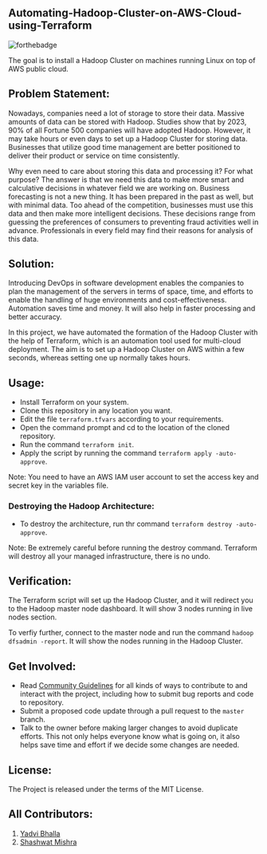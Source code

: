 ## Automating-Hadoop-Cluster-on-AWS-Cloud-using-Terraform

![forthebadge](https://forthebadge.com/images/badges/built-by-developers.svg)

The goal is to install a Hadoop Cluster on machines running Linux on top of AWS public cloud.

## Problem Statement:
Nowadays, companies need a lot of storage to store their data. Massive amounts of data can be stored with Hadoop. Studies show that by 2023, 90% of all Fortune 500 companies will have adopted Hadoop. However, it may take hours or even days to set up a Hadoop Cluster for storing data. Businesses that utilize good time management are better positioned to deliver their product or service on time consistently. 

Why even need to care about storing this data and processing it? For what purpose? 
The answer is that we need this data to make more smart and calculative decisions in whatever field we are working on. Business forecasting is not a new thing. It has been prepared in the past as well, but with minimal data. Too ahead of the competition, businesses must use this data and then make more intelligent decisions. These decisions range from guessing the preferences of consumers to preventing fraud activities well in advance. Professionals in every field may find their reasons for analysis of this data. 

## Solution:
Introducing DevOps in software development enables the companies to plan the management of the servers in terms of space, time, and efforts to enable the handling of huge environments and cost-effectiveness. Automation saves time and money. It will also help in faster processing and better accuracy. 

In this project, we have automated the formation of the Hadoop Cluster with the help of Terraform, which is an automation tool used for multi-cloud deployment. The aim is to set up a Hadoop Cluster on AWS within a few seconds, whereas setting one up normally takes hours.

## Usage:
- Install Terraform on your system.
- Clone this repository in any location you want.
- Edit the file ``terraform.tfvars`` according to your requirements.
- Open the command prompt and cd to the location of the cloned repository.
- Run the command ``terraform init``.
- Apply the script by running the command ``terraform apply -auto-approve``.

Note: You need to have an AWS IAM user account to set the access key and secret key in the variables file.

### Destroying the Hadoop Architecture:
- To destroy the architecture, run thr command ``terraform destroy -auto-approve``.

Note: Be extremely careful before running the destroy command. Terraform will destroy all your managed infrastructure, there is no undo.

## Verification:
The Terraform script will set up the Hadoop Cluster, and it will redirect you to the Hadoop master node dashboard. It will show 3 nodes running in live nodes section. 

To verfiy further, connect to the master node and run the command ``hadoop dfsadmin -report``. It will show the nodes running in the Hadoop Cluster.

## Get Involved:
*  Read [Community Guidelines](<https://github.com/yadvi12/Automating-Hadoop-Cluster-on-AWS-Cloud-using-Terraform/blob/main/CONTRIBUTING.md>) for all
   kinds of ways to contribute to and interact with the project,
   including how to submit bug reports and
   code to repository.
*  Submit a proposed code update through a pull request to the ``master`` branch.
*  Talk to the owner before making larger changes
   to avoid duplicate efforts. This not only helps everyone
   know what is going on, it also helps save time and effort if we decide
   some changes are needed.
   
## License:
The Project is released under the terms of the MIT License.
<!-- </br>

<div align="center">
  <a href="https://allcontributors.org">
        <img width="30%" height="50%" src="/images/contribute.svg" alt="✨ All Contributors ✨" width="800px" />
    </a>
   
   </div>

   <br>
 -->
   
## All Contributors:   
  1. [Yadvi Bhalla](https://www.linkedin.com/in/yadvibhalla1210/)
  2. [Shashwat Mishra](https://www.linkedin.com/in/the-shashwat-mishra/)
  
   


